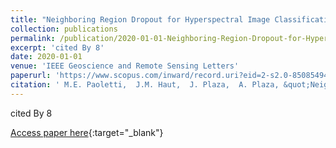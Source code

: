 ```yaml
---
title: "Neighboring Region Dropout for Hyperspectral Image Classification"
collection: publications
permalink: /publication/2020-01-01-Neighboring-Region-Dropout-for-Hyperspectral-Image-Classification
excerpt: 'cited By 8'
date: 2020-01-01
venue: 'IEEE Geoscience and Remote Sensing Letters'
paperurl: 'https://www.scopus.com/inward/record.uri?eid=2-s2.0-85085494764&doi=10.1109%2fLGRS.2019.2940467&partnerID=40&md5=bf68d0ccbc04356e0638856a942608d8'
citation: ' M.E. Paoletti,  J.M. Haut,  J. Plaza,  A. Plaza, &quot;Neighboring Region Dropout for Hyperspectral Image Classification.&quot; IEEE Geoscience and Remote Sensing Letters, 2020.'
---
```

cited By 8

[Access paper here](https://www.scopus.com/inward/record.uri?eid=2-s2.0-85085494764&doi=10.1109%2fLGRS.2019.2940467&partnerID=40&md5=bf68d0ccbc04356e0638856a942608d8){:target="_blank"}
